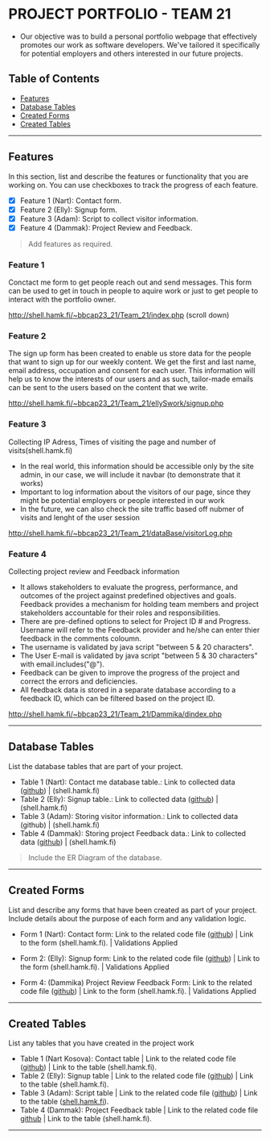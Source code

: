 # PROJECT PORTFOLIO - TEAM 21

- Our objective was to build a personal portfolio webpage that effectively promotes our work as software developers. We've tailored it specifically for potential employers and others interested in our future projects.

## Table of Contents
- [Features](#features)
- [Database Tables](#database-tables)
- [Created Forms](#created-forms)
- [Created Tables](#created-tables)

---

## Features

In this section, list and describe the features or functionality that you are working on. You can use checkboxes to track the progress of each feature.

- [X] Feature 1 (Nart): Contact form. 
- [X] Feature 2 (Elly): Signup form.
- [X] Feature 3 (Adam): Script to collect visitor information.
- [X] Feature 4 (Dammak): Project Review and Feedback.

> Add features as required. 

### Feature 1

Conctact me form to get people reach out and send messages. This form can be used to get in touch in people to aquire work or just to get people to interact with the portfolio owner.

http://shell.hamk.fi/~bbcap23_21/Team_21/index.php (scroll down)

### Feature 2

The sign up form has been created to enable us store data for the people that want to sign up for our weekly content. We get the first and last name, email address, occupation and consent for each user. This information will help us to know the interests of our users and as such, tailor-made emails can  be sent to the users based on the content that we write.

http://shell.hamk.fi/~bbcap23_21/Team_21/ellySwork/signup.php

### Feature 3

Collecting IP Adress, Times of visiting the page and number of visits(shell.hamk.fi)

- In the real world, this information should be accessible only by the site admin, in our case, we will include it navbar (to demonstrate that it works)
- Important to log information about the visitors of our page, since they might be potential employers or people interested in our work
- In the future, we can also check the site traffic based off nubmer of visits and lenght of the user session

http://shell.hamk.fi/~bbcap23_21/Team_21/dataBase/visitorLog.php



### Feature 4

Collecting project review and Feedback information


- It allows stakeholders to evaluate the progress, performance, and outcomes of the project against predefined objectives and goals. Feedback provides a mechanism for holding team members and project stakeholders accountable for their roles and responsibilities.
- There are pre-defined options to select for Project ID # and Progress. Username will refer to the Feedback provider and he/she can enter thier feedback in the comments coloumn.
- The username is validated by java script "between 5 & 20 characters".
- The User E-mail is validated by java script "between 5 & 30 characters" with email.includes("@").
- Feedback can be given to improve the progress of the project and correct the errors and deficiencies.
- All feedback data is stored in a separate database according to a feedback ID, which can be filtered based on the project ID.

http://shell.hamk.fi/~bbcap23_21/Team_21/Dammika/dindex.php

---

## Database Tables

List the database tables that are part of your project. 

- Table 1 (Nart): Contact me database table.: Link to collected data ([github](https://github.com/eokinyo/Team_21/blob/main/dataBase/read_contactMe.php)) | (shell.hamk.fi)
- Table 2 (Elly): Signup table.: Link to collected data ([github](https://github.com/eokinyo/Team_21/blob/main/ellySwork/read.php)) | (shell.hamk.fi)
- Table 3 (Adam):  Storing visitor information.: Link to collected data (github) | (shell.hamk.fi)
- Table 4 (Dammak): Storing project Feedback data.: Link to collected data ([github](https://github.com/eokinyo/Team_21/blob/main/Dammika/Dread.php)) | (shell.hamk.fi)

> Include the ER Diagram of the database. 

---

## Created Forms

List and describe any forms that have been created as part of your project. Include details about the purpose of each form and any validation logic.

- Form 1 (Nart): Contact form: Link to the related code file ([github](https://github.com/eokinyo/Team_21/blob/main/index.php)) | Link to the form (shell.hamk.fi). | Validations Applied
- Form 2: (Elly): Signup form: Link to the related code file ([github](https://github.com/eokinyo/Team_21/blob/main/ellySwork/signup.php)) | Link to the form (shell.hamk.fi).  | Validations Applied

- Form 4: (Dammika) Project Review Feedback Form: Link to the related code file ([github](https://github.com/eokinyo/Team_21/blob/Dammika/dindex.php)) | Link to the form (shell.hamk.fi). | Validations Applied

---

## Created Tables

List any tables that you have created in the project work

- Table 1 (Nart Kosova): Contact table | Link to the related code file ([github](https://github.com/eokinyo/Team_21/blob/main/dataBase/submit_contactMe.php)) | Link to the table (shell.hamk.fi).
- Table 2 (Elly): Signup table | Link to the related code file ([github](https://github.com/eokinyo/Team_21/blob/main/ellySwork/process.php)) | Link to the table (shell.hamk.fi).
- Table 3 (Adam): Script table | Link to the related code file ([github](https://github.com/eokinyo/Team_21/blob/main/dataBase/visitorLog.php)) | Link to the table ([shell.hamk.fi](http://shell.hamk.fi/pma/index.php?route=/sql&pos=0&db=wp_bbcap23_21&table=TABLE_VISIT)).
- Table 4 (Dammak): Project Feedback table | Link to the related code file [github](https://github.com/eokinyo/Team_21/blob/Dammika/process.php) | Link to the table (shell.hamk.fi).

---
